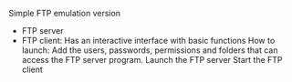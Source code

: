 Simple FTP emulation version
- FTP server
- FTP client: Has an interactive interface with basic functions
How to launch:
Add the users, passwords, permissions and folders that can access the FTP server program.
Launch the FTP server
Start the FTP client
